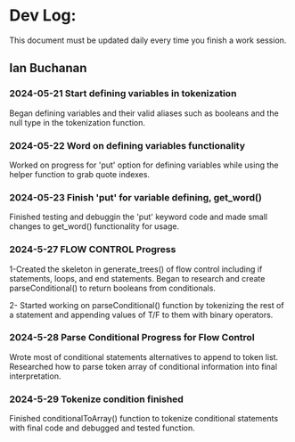 # Dev Log:

This document must be updated daily every time you finish a work session.

## Ian Buchanan

### 2024-05-21 Start defining variables in tokenization 
Began defining variables and their valid aliases such as booleans and the null type in the tokenization function. 

### 2024-05-22 Word on defining variables functionality 
Worked on progress for 'put' option for defining variables while using the helper function to grab quote indexes. 

### 2024-05-23 Finish 'put' for variable defining, get_word() 
Finished testing and debuggin the 'put' keyword code and made small changes to get_word() functionality for usage.

### 2024-5-27 FLOW CONTROL Progress 
1-Created the skeleton in generate_trees() of flow control including if statements, loops, and end statements. 
Began to research and create parseConditional() to return booleans from conditionals. 

2- Started working on parseConditional() function by tokenizing the rest of a statement and appending values of T/F to them with binary operators. 

### 2024-5-28 Parse Conditional Progress for Flow Control 
Wrote most of conditional statements alternatives to append to token list. Researched how to parse token array of conditional information into final interpretation. 

### 2024-5-29 Tokenize condition finished 
Finished conditionalToArray() function to tokenize conditional statements with final code and debugged and tested function. 
